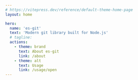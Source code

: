 ```yaml
---
# https://vitepress.dev/reference/default-theme-home-page
layout: home

hero:
  name: 'es-git'
  text: 'Modern git library built for Node.js'
  # tagline:
  actions:
    - theme: brand
      text: About es-git
      link: /about
    - theme: alt
      text: Usage
      link: /usage/open
---
```

